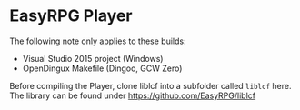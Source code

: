 EasyRPG Player
==============

The following note only applies to these builds:

- Visual Studio 2015 project (Windows)
- OpenDingux Makefile (Dingoo, GCW Zero)

Before compiling the Player, clone liblcf into a subfolder called `liblcf` here.
The library can be found under https://github.com/EasyRPG/liblcf

